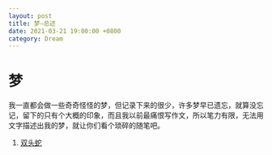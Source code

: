 ```yaml
---
layout: post
title: 梦—总述
date: 2021-03-21 19:00:00 +0800
category: Dream
---
```


# 梦

我一直都会做一些奇奇怪怪的梦，但记录下来的很少，许多梦早已遗忘，就算没忘记，留下的只有个大概的印象，而且我以前最痛恨写作文，所以笔力有限，无法用文字描述出我的梦，就让你们看个琐碎的随笔吧。

1. [双头蛇](https://ashestar.github.io/dream/2021/03/21/%E6%A2%A6-%E5%8F%8C%E5%A4%B4%E8%9B%87.html)